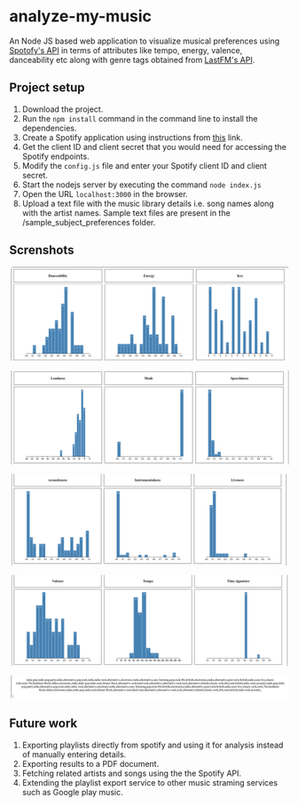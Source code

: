 # analyze-my-music

An Node JS based web application to visualize musical preferences using [Spotofy's API](https://developer.spotify.com/web-api/get-audio-features/) in terms of attributes like tempo, energy, valence, danceability etc 
along with genre tags obtained from [LastFM's API](https://www.last.fm/api/show/track.getInfo).

## Project setup

1. Download the project.
2. Run the 
``npm install`` command in the command line to install the dependencies.
3. Create a Spotify application using instructions from [this](https://developer.spotify.com/documentation/general/guides/app-settings/#register-your-app) link.
4. Get the client ID and client secret that you would need for accessing the Spotify endpoints.
5. Modify the ```config.js``` file and enter your Spotify client ID and client secret.
6. Start the nodejs server by executing the command ```node index.js```
7. Open the URL ``localhost:3000`` in the browser.
8. Upload a text file with the music library details i.e. song names along with the artist names.
Sample text files are present in the /sample_subject_preferences folder.

## Screnshots



![results visualization](./images/results1.png)

![results visualization](./images/results2.png)

![results visualization](./images/results3.png)

![results visualization](./images/results4.png)

![songs genre tags](./images/results5.png)

## Future work

1. Exporting playlists directly from spotify and using it for analysis instead of manually entering details.
2. Exporting results to a PDF document.
3. Fetching related artists and songs using the the Spotify API.
4. Extending the playlist export service to other music straming services such as Google play music.

    
